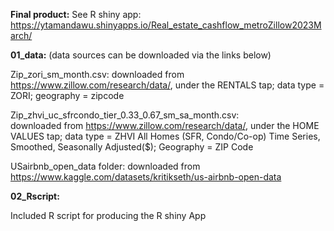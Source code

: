 **Final product:**
See R shiny app: https://ytamandawu.shinyapps.io/Real_estate_cashflow_metroZillow2023March/

**01_data:** (data sources can be downloaded via the links below)

Zip_zori_sm_month.csv: 
downloaded from https://www.zillow.com/research/data/, under the RENTALS tap; data type = ZORI; geography = zipcode 

Zip_zhvi_uc_sfrcondo_tier_0.33_0.67_sm_sa_month.csv:  
downloaded from https://www.zillow.com/research/data/, under the HOME VALUES tap; data type = ZHVI All Homes (SFR, Condo/Co-op) Time Series, Smoothed, Seasonally Adjusted($);  Geography = ZIP Code

USairbnb_open_data folder: downloaded from https://www.kaggle.com/datasets/kritikseth/us-airbnb-open-data

**02_Rscript:**

Included R script for producing the R shiny App
